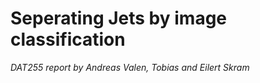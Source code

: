 # Seperating Jets by image classification
*DAT255 report by Andreas Valen, Tobias and Eilert Skram*


